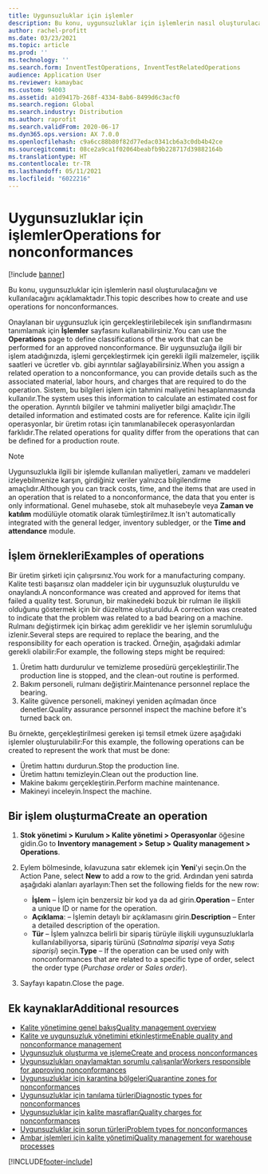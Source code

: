 ```yaml
---
title: Uygunsuzluklar için işlemler
description: Bu konu, uygunsuzluklar için işlemlerin nasıl oluşturulacağını ve kullanılacağını açıklamaktadır.
author: rachel-profitt
ms.date: 03/23/2021
ms.topic: article
ms.prod: ''
ms.technology: ''
ms.search.form: InventTestOperations, InventTestRelatedOperations
audience: Application User
ms.reviewer: kamaybac
ms.custom: 94003
ms.assetid: a1d9417b-268f-4334-8ab6-8499d6c3acf0
ms.search.region: Global
ms.search.industry: Distribution
ms.author: raprofit
ms.search.validFrom: 2020-06-17
ms.dyn365.ops.version: AX 7.0.0
ms.openlocfilehash: c9a6cc88b80f82d77edac0341cb6a3c0db4b42ce
ms.sourcegitcommit: 08ce2a9ca1f02064beabfb9b228717d39882164b
ms.translationtype: HT
ms.contentlocale: tr-TR
ms.lasthandoff: 05/11/2021
ms.locfileid: "6022216"
---
```

# <a name="operations-for-nonconformances"></a><span data-ttu-id="6d7b9-103">Uygunsuzluklar için işlemler</span><span class="sxs-lookup"><span data-stu-id="6d7b9-103">Operations for nonconformances</span></span>

[!include [banner](../includes/banner.md)]

<span data-ttu-id="6d7b9-104">Bu konu, uygunsuzluklar için işlemlerin nasıl oluşturulacağını ve kullanılacağını açıklamaktadır.</span><span class="sxs-lookup"><span data-stu-id="6d7b9-104">This topic describes how to create and use operations for nonconformances.</span></span>

<span data-ttu-id="6d7b9-105">Onaylanan bir uygunsuzluk için gerçekleştirilebilecek işin sınıflandırmasını tanımlamak için **İşlemler** sayfasını kullanabilirsiniz.</span><span class="sxs-lookup"><span data-stu-id="6d7b9-105">You can use the **Operations** page to define classifications of the work that can be performed for an approved nonconformance.</span></span> <span data-ttu-id="6d7b9-106">Bir uygunsuzluğa ilgili bir işlem atadığınızda, işlemi gerçekleştirmek için gerekli ilgili malzemeler, işçilik saatleri ve ücretler vb. gibi ayrıntılar sağlayabilirsiniz.</span><span class="sxs-lookup"><span data-stu-id="6d7b9-106">When you assign a related operation to a nonconformance, you can provide details such as the associated material, labor hours, and charges that are required to do the operation.</span></span> <span data-ttu-id="6d7b9-107">Sistem, bu bilgileri işlem için tahmini maliyetini hesaplanmasında kullanılır.</span><span class="sxs-lookup"><span data-stu-id="6d7b9-107">The system uses this information to calculate an estimated cost for the operation.</span></span> <span data-ttu-id="6d7b9-108">Ayrıntılı bilgiler ve tahmini maliyetler bilgi amaçlıdır.</span><span class="sxs-lookup"><span data-stu-id="6d7b9-108">The detailed information and estimated costs are for reference.</span></span> <span data-ttu-id="6d7b9-109">Kalite için ilgili operasyonlar, bir üretim rotası için tanımlanabilecek operasyonlardan farklıdır.</span><span class="sxs-lookup"><span data-stu-id="6d7b9-109">The related operations for quality differ from the operations that can be defined for a production route.</span></span>

> [!NOTE]
> <span data-ttu-id="6d7b9-110">Uygunsuzlukla ilgili bir işlemde kullanılan maliyetleri, zamanı ve maddeleri izleyebilmenize karşın, girdiğiniz veriler yalnızca bilgilendirme amaçlıdır.</span><span class="sxs-lookup"><span data-stu-id="6d7b9-110">Although you can track costs, time, and the items that are used in an operation that is related to a nonconformance, the data that you enter is only informational.</span></span> <span data-ttu-id="6d7b9-111">Genel muhasebe, stok alt muhasebeyle veya **Zaman ve katılım** modülüyle otomatik olarak tümleştirilmez.</span><span class="sxs-lookup"><span data-stu-id="6d7b9-111">It isn't automatically integrated with the general ledger, inventory subledger, or the **Time and attendance** module.</span></span>

## <a name="examples-of-operations"></a><span data-ttu-id="6d7b9-112">İşlem örnekleri</span><span class="sxs-lookup"><span data-stu-id="6d7b9-112">Examples of operations</span></span>

<span data-ttu-id="6d7b9-113">Bir üretim şirketi için çalışırsınız.</span><span class="sxs-lookup"><span data-stu-id="6d7b9-113">You work for a manufacturing company.</span></span> <span data-ttu-id="6d7b9-114">Kalite testi başarısız olan maddeler için bir uygunsuzluk oluşturuldu ve onaylandı.</span><span class="sxs-lookup"><span data-stu-id="6d7b9-114">A nonconformance was created and approved for items that failed a quality test.</span></span> <span data-ttu-id="6d7b9-115">Sorunun, bir makinedeki bozuk bir rulman ile ilişkili olduğunu göstermek için bir düzeltme oluşturuldu.</span><span class="sxs-lookup"><span data-stu-id="6d7b9-115">A correction was created to indicate that the problem was related to a bad bearing on a machine.</span></span> <span data-ttu-id="6d7b9-116">Rulmanı değiştirmek için birkaç adım gereklidir ve her işlemin sorumluluğu izlenir.</span><span class="sxs-lookup"><span data-stu-id="6d7b9-116">Several steps are required to replace the bearing, and the responsibility for each operation is tracked.</span></span> <span data-ttu-id="6d7b9-117">Örneğin, aşağıdaki adımlar gerekli olabilir:</span><span class="sxs-lookup"><span data-stu-id="6d7b9-117">For example, the following steps might be required:</span></span>

1. <span data-ttu-id="6d7b9-118">Üretim hattı durdurulur ve temizleme prosedürü gerçekleştirilir.</span><span class="sxs-lookup"><span data-stu-id="6d7b9-118">The production line is stopped, and the clean-out routine is performed.</span></span>
1. <span data-ttu-id="6d7b9-119">Bakım personeli, rulmanı değiştirir.</span><span class="sxs-lookup"><span data-stu-id="6d7b9-119">Maintenance personnel replace the bearing.</span></span>
1. <span data-ttu-id="6d7b9-120">Kalite güvence personeli, makineyi yeniden açılmadan önce denetler.</span><span class="sxs-lookup"><span data-stu-id="6d7b9-120">Quality assurance personnel inspect the machine before it's turned back on.</span></span>

<span data-ttu-id="6d7b9-121">Bu örnekte, gerçekleştirilmesi gereken işi temsil etmek üzere aşağıdaki işlemler oluşturulabilir:</span><span class="sxs-lookup"><span data-stu-id="6d7b9-121">For this example, the following operations can be created to represent the work that must be done:</span></span>

- <span data-ttu-id="6d7b9-122">Üretim hattını durdurun.</span><span class="sxs-lookup"><span data-stu-id="6d7b9-122">Stop the production line.</span></span>
- <span data-ttu-id="6d7b9-123">Üretim hattını temizleyin.</span><span class="sxs-lookup"><span data-stu-id="6d7b9-123">Clean out the production line.</span></span>
- <span data-ttu-id="6d7b9-124">Makine bakımı gerçekleştirin.</span><span class="sxs-lookup"><span data-stu-id="6d7b9-124">Perform machine maintenance.</span></span>
- <span data-ttu-id="6d7b9-125">Makineyi inceleyin.</span><span class="sxs-lookup"><span data-stu-id="6d7b9-125">Inspect the machine.</span></span>

## <a name="create-an-operation"></a><span data-ttu-id="6d7b9-126">Bir işlem oluşturma</span><span class="sxs-lookup"><span data-stu-id="6d7b9-126">Create an operation</span></span>

1. <span data-ttu-id="6d7b9-127">**Stok yönetimi \> Kurulum \> Kalite yönetimi \> Operasyonlar** öğesine gidin.</span><span class="sxs-lookup"><span data-stu-id="6d7b9-127">Go to **Inventory management \> Setup \> Quality management \> Operations**.</span></span>
1. <span data-ttu-id="6d7b9-128">Eylem bölmesinde, kılavuzuna satır eklemek için **Yeni**'yi seçin.</span><span class="sxs-lookup"><span data-stu-id="6d7b9-128">On the Action Pane, select **New** to add a row to the grid.</span></span> <span data-ttu-id="6d7b9-129">Ardından yeni satırda aşağıdaki alanları ayarlayın:</span><span class="sxs-lookup"><span data-stu-id="6d7b9-129">Then set the following fields for the new row:</span></span>

    - <span data-ttu-id="6d7b9-130">**İşlem** – İşlem için benzersiz bir kod ya da ad girin.</span><span class="sxs-lookup"><span data-stu-id="6d7b9-130">**Operation** – Enter a unique ID or name for the operation.</span></span>
    - <span data-ttu-id="6d7b9-131">**Açıklama**: – İşlemin detaylı bir açıklamasını girin.</span><span class="sxs-lookup"><span data-stu-id="6d7b9-131">**Description** – Enter a detailed description of the operation.</span></span>
    - <span data-ttu-id="6d7b9-132">**Tür** – İşlem yalnızca belirli bir sipariş türüyle ilişkili uygunsuzluklarla kullanılabiliyorsa, sipariş türünü (*Satınalma siparişi* veya *Satış siparişi*) seçin.</span><span class="sxs-lookup"><span data-stu-id="6d7b9-132">**Type** – If the operation can be used only with nonconformances that are related to a specific type of order, select the order type (*Purchase order* or *Sales order*).</span></span>

1. <span data-ttu-id="6d7b9-133">Sayfayı kapatın.</span><span class="sxs-lookup"><span data-stu-id="6d7b9-133">Close the page.</span></span>

## <a name="additional-resources"></a><span data-ttu-id="6d7b9-134">Ek kaynaklar</span><span class="sxs-lookup"><span data-stu-id="6d7b9-134">Additional resources</span></span>

- [<span data-ttu-id="6d7b9-135">Kalite yönetimine genel bakış</span><span class="sxs-lookup"><span data-stu-id="6d7b9-135">Quality management overview</span></span>](quality-management-processes.md)
- [<span data-ttu-id="6d7b9-136">Kalite ve uygunsuzluk yönetimini etkinleştirme</span><span class="sxs-lookup"><span data-stu-id="6d7b9-136">Enable quality and nonconformance management</span></span>](enable-quality-management.md)
- [<span data-ttu-id="6d7b9-137">Uygunsuzluk oluşturma ve işleme</span><span class="sxs-lookup"><span data-stu-id="6d7b9-137">Create and process nonconformances</span></span>](tasks/create-process-non-conformance.md)
- [<span data-ttu-id="6d7b9-138">Uygunsuzlukları onaylamaktan sorumlu çalışanlar</span><span class="sxs-lookup"><span data-stu-id="6d7b9-138">Workers responsible for approving nonconformances</span></span>](quality-responsible-workers.md)
- [<span data-ttu-id="6d7b9-139">Uygunsuzluklar için karantina bölgeleri</span><span class="sxs-lookup"><span data-stu-id="6d7b9-139">Quarantine zones for nonconformances</span></span>](quality-quarantine-zones.md)
- [<span data-ttu-id="6d7b9-140">Uygunsuzluklar için tanılama türleri</span><span class="sxs-lookup"><span data-stu-id="6d7b9-140">Diagnostic types for nonconformances</span></span>](quality-diagnostic-types.md)
- [<span data-ttu-id="6d7b9-141">Uygunsuzluklar için kalite masrafları</span><span class="sxs-lookup"><span data-stu-id="6d7b9-141">Quality charges for nonconformances</span></span>](quality-charges.md)
- [<span data-ttu-id="6d7b9-142">Uygunsuzluklar için sorun türleri</span><span class="sxs-lookup"><span data-stu-id="6d7b9-142">Problem types for nonconformances</span></span>](quality-operations.md)
- [<span data-ttu-id="6d7b9-143">Ambar işlemleri için kalite yönetimi</span><span class="sxs-lookup"><span data-stu-id="6d7b9-143">Quality management for warehouse processes</span></span>](quality-management-for-warehouses-processes.md)

[!INCLUDE[footer-include](../../includes/footer-banner.md)]
